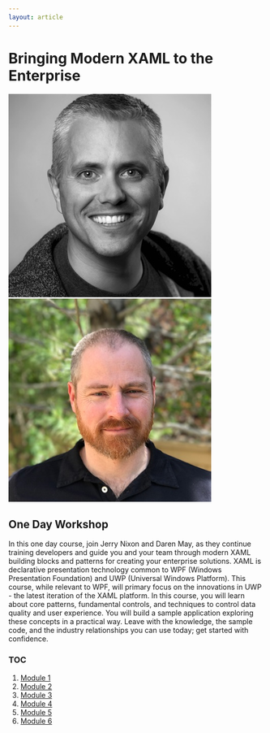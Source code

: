 ```yaml
---
layout: article
---
```

# Bringing Modern XAML to the Enterprise
![](./Images/jerry-nixon.jpg)![](./Images/daren-may.jpg)
## One Day Workshop

In this one day course, join Jerry Nixon and Daren May, as they continue training developers and guide you and your team through modern XAML building blocks and patterns for creating your enterprise solutions. XAML is declarative presentation technology common to WPF (Windows Presentation Foundation) and UWP (Universal Windows Platform). This course, while relevant to WPF, will primary focus on the innovations in UWP - the latest iteration of the XAML platform. In this course, you will learn about core patterns, fundamental controls, and techniques to control data quality and user experience. You will build a sample application exploring these concepts in a practical way. Leave with the knowledge, the sample code, and the industry relationships you can use today; get started with confidence.

### TOC
1. [Module 1](./Module1.md)
1. [Module 2](./Module2.md)
1. [Module 3](./Module3.md)
1. [Module 4](./Module4.md)
1. [Module 5](./Module5.md)
1. [Module 6](./Module6.md)

